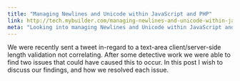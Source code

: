```yaml
---
title: "Managing Newlines and Unicode within JavaScript and PHP"
link: http://tech.mybuilder.com/managing-newlines-and-unicode-within-javascript-and-php/
meta: "Looking into managing Newlines and Unicode within JavaScript and PHP"
---
```


We were recently sent a tweet in-regard to a text-area client/server-side length validation not correlating.
After some detective work we were able to find two issues that could have caused this to occur.
In this post I wish to discuss our findings, and how we resolved each issue.
<!--more-->
